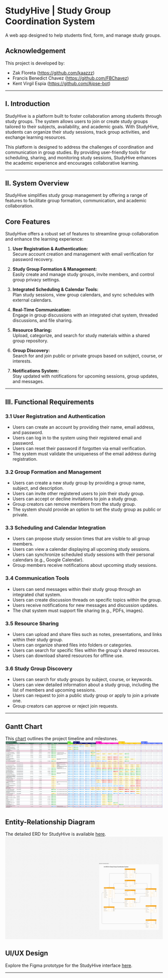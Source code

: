 # StudyHive | Study Group Coordination System  
A web app designed to help students find, form, and manage study groups.  

## Acknowledgement  
This project is developed by:  
- Zak Floreta (https://github.com/kaazzz)  
- Francis Benedict Chavez (https://github.com/FBChavez)  
- Kent Virgil Espia (https://github.com/Aipse-bot)  

---

## I. Introduction  

StudyHive is a platform built to foster collaboration among students through study groups. The system allows users to join or create study groups tailored to their subjects, availability, and academic goals. With StudyHive, students can organize their study sessions, track group activities, and exchange learning resources.  

This platform is designed to address the challenges of coordination and communication in group studies. By providing user-friendly tools for scheduling, sharing, and monitoring study sessions, StudyHive enhances the academic experience and encourages collaborative learning.  

---

## II. System Overview  

StudyHive simplifies study group management by offering a range of features to facilitate group formation, communication, and academic collaboration.  

## Core Features  

StudyHive offers a robust set of features to streamline group collaboration and enhance the learning experience:  

1. **User Registration & Authentication:**  
   Secure account creation and management with email verification for password recovery.  

2. **Study Group Formation & Management:**  
   Easily create and manage study groups, invite members, and control group privacy settings.  

3. **Integrated Scheduling & Calendar Tools:**  
   Plan study sessions, view group calendars, and sync schedules with external calendars.  

4. **Real-Time Communication:**  
   Engage in group discussions with an integrated chat system, threaded discussions, and file sharing.  

5. **Resource Sharing:**  
   Upload, categorize, and search for study materials within a shared group repository.  

6. **Group Discovery:**  
   Search for and join public or private groups based on subject, course, or interests.  

7. **Notifications System:**  
   Stay updated with notifications for upcoming sessions, group updates, and messages.  

---

## III. Functional Requirements  

### 3.1 User Registration and Authentication  

- Users can create an account by providing their name, email address, and password.  
- Users can log in to the system using their registered email and password.  
- Users can reset their password if forgotten via email verification.  
- The system must validate the uniqueness of the email address during registration.  

### 3.2 Group Formation and Management  

- Users can create a new study group by providing a group name, subject, and description.  
- Users can invite other registered users to join their study group.  
- Users can accept or decline invitations to join a study group.  
- Group creators can remove members from the study group.  
- The system should provide an option to set the study group as public or private.  

### 3.3 Scheduling and Calendar Integration  

- Users can propose study session times that are visible to all group members.  
- Users can view a calendar displaying all upcoming study sessions.  
- Users can synchronize scheduled study sessions with their personal calendars (e.g., Google Calendar).  
- Group members receive notifications about upcoming study sessions.  

### 3.4 Communication Tools  

- Users can send messages within their study group through an integrated chat system.  
- Users can create discussion threads on specific topics within the group.  
- Users receive notifications for new messages and discussion updates.  
- The chat system must support file sharing (e.g., PDFs, images).  

### 3.5 Resource Sharing  

- Users can upload and share files such as notes, presentations, and links within their study group.  
- Users can organize shared files into folders or categories.  
- Users can search for specific files within the group's shared resources.  
- Users can download shared resources for offline use.  

### 3.6 Study Group Discovery  

- Users can search for study groups by subject, course, or keywords.  
- Users can view detailed information about a study group, including the list of members and upcoming sessions.  
- Users can request to join a public study group or apply to join a private one.  
- Group creators can approve or reject join requests.  
---

## Gantt Chart  
This [chart](https://docs.google.com/spreadsheets/d/1N-WHbdRff3_XEj8DAm4W29-BmM5y81USY1xoHS-dNaU/edit?usp=sharing) outlines the project timeline and milestones.  
![Gantt Chart](ManagementFiles/Gantt.png) 
## Entity-Relationship Diagram  
The detailed ERD for StudyHive is available [here](https://www.figma.com/board/4TaZ16npOXSoP1tR9cJpyf/ERD---STUDY-GROUP-COORDINATION-SYSTEM?node-id=0-1&t=6XaZeVll9kb6N4rC-1).  
![Entity-Relationship Diagram](ManagementFiles/erd.png)  

## UI/UX Design  
Explore the Figma prototype for the StudyHive interface [here](https://www.figma.com/design/7Z9HEcJVhxUkmXlcbYPjhU/StudyHive?node-id=0-1&node-type=canvas).   

---


